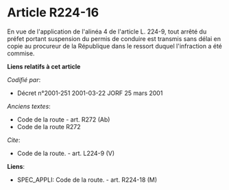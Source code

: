 # Article R224-16

En vue de l'application de l'alinéa 4 de l'article L. 224-9, tout arrêté du préfet portant suspension du permis de conduire
est transmis sans délai en copie au procureur de la République dans le ressort duquel l'infraction a été commise.

**Liens relatifs à cet article**

_Codifié par_:

  - Décret n°2001-251 2001-03-22 JORF 25 mars 2001

_Anciens textes_:

  - Code de la route - art. R272 (Ab)
  - Code de la route R272

_Cite_:

  - Code de la route. - art. L224-9 (V)

**Liens**:

  - SPEC_APPLI: Code de la route. - art. R224-18 (M)
